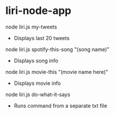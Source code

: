 # liri-node-app

node liri.js my-tweets
  * Displays last 20 tweets
  
node liri.js spotify-this-song "(song name)"
  * Displays song info
  
node liri.js movie-this "(movie name here)"
  * Displays movie info
  
node liri.js do-what-it-says
  * Runs command from a separate txt file
